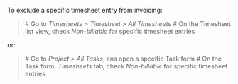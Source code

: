 To exclude a specific timesheet entry from invoicing:

> \# Go to *Timesheets \> Timesheet \> All Timesheets* \# On the
> Timesheet list view, check *Non-billable* for specific timesheet
> entries

or:

> \# Go to *Project \> All Tasks*, ans open a specific Task form \# On
> the Task form, *Timesheets* tab, check *Non-billable* for specific
> timesheet entries
